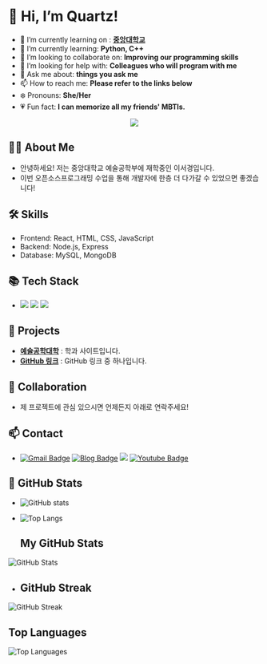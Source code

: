 # 👋 Hi, I’m Quartz!

- 🐲 I’m currently learning on : **[중앙대학교](https://www.cau.ac.kr/index.do)**
- 🌱 I’m currently learning: **Python, C++**
- 💎 I’m looking to collaborate on: **Improving our programming skills**
- 🐤 I’m looking for help with: **Colleagues who will program with me**
- 💬 Ask me about: **things you ask me**
- 📫 How to reach me: **Please refer to the links below**
- ❄️ Pronouns: **She/Her**
- 💗 Fun fact: **I can memorize all my friends' MBTIs.**


<p align="center">
  <a href="https://hits.seeyoufarm.com"><img src="https://hits.seeyoufarm.com/api/count/incr/badge.svg?url=https%3A%2F%2Fgithub.com%2Fhyeinisfree&count_bg=%2341B883&title_bg=%23CDC2C2&icon=github.svg&icon_color=%23E7E7E7&title=hits&edge_flat=false"/></a>
</p>

## 👩‍💻 About Me
- 안녕하세요! 저는 중앙대학교 예술공학부에 재학중인 이서경입니다.  
- 이번 오픈소스프로그래밍 수업을 통해 개발자에 한층 더 다가갈 수 있었으면 좋겠습니다!

## 🛠 Skills
- Frontend: React, HTML, CSS, JavaScript  
- Backend: Node.js, Express  
- Database: MySQL, MongoDB

## 📚 Tech Stack
  - <img src="https://img.shields.io/badge/Java-007396?style=flat-square&logo=Java&logoColor=white"/></a>
  <img src="https://img.shields.io/badge/Python-3766AB?style=flat-square&logo=Python&logoColor=white"/></a>
  <img src="https://img.shields.io/badge/Javascript-ffb13b?style=flat-square&logo=javascript&logoColor=white"/></a>

## 💼 Projects
- **[예술공학대학](https://www.cau.ac.kr/cms/FR_CON/index.do?MENU_ID=940)** : 학과 사이트입니다.
- **[GitHub 링크](https://github.com/quartzwest/hello)** : GitHub 링크 중 하나입니다.
## 🤝 Collaboration
- 제 프로젝트에 관심 있으시면 언제든지 아래로 연락주세요!

## 📫 Contact 
- [![Gmail Badge](https://img.shields.io/badge/Gmail-d14836?style=flat-square&logo=Gmail&logoColor=white&link=mailto:si25079231@gmail.com)](si2507923@gmail.com)    [![Blog Badge](http://img.shields.io/badge/-Blog-black?style=flat-square&logo=github&link=https://zzsza.github.io/)](https://blog.naver.com/roszily)    <a href="https://www.instagram.com/dev.dobby/"><img src="https://img.shields.io/badge/Instagram-E4405F?style=flat-square&logo=Instagram&logoColor=white&link=https://www.instagram.com/ksruoa/profilecard/?igsh=b2s4cW56OXFxbW1u"/></a>    [![Youtube Badge](https://img.shields.io/badge/Youtube-ff0000?style=flat-square&logo=youtube&link=https://www.youtube.com/c/kyleschool)](https://youtube.com/channel/UCBIvR-Cd5p5bi82pLu9n94w?si=Ne6HmSBR0j8AruRh)

## 🔗 GitHub Stats  
- ![GitHub stats](https://github-readme-stats.vercel.app/api?username=Quartze&show_icons=true)  
- ![Top Langs](https://github-readme-stats.vercel.app/api/top-langs/?username=Quartz&layout=compact)

  ## My GitHub Stats

![GitHub Stats](https://github-readme-stats.vercel.app/api?username=quartzwest&show_icons=true&theme=radical)

- ## GitHub Streak

![GitHub Streak](https://streak-stats.demolab.com/?user=quartzwest&theme=radical)

## Top Languages

![Top Languages](https://github-readme-stats.vercel.app/api/top-langs/?username=quartzwest&layout=compact&theme=radical)

